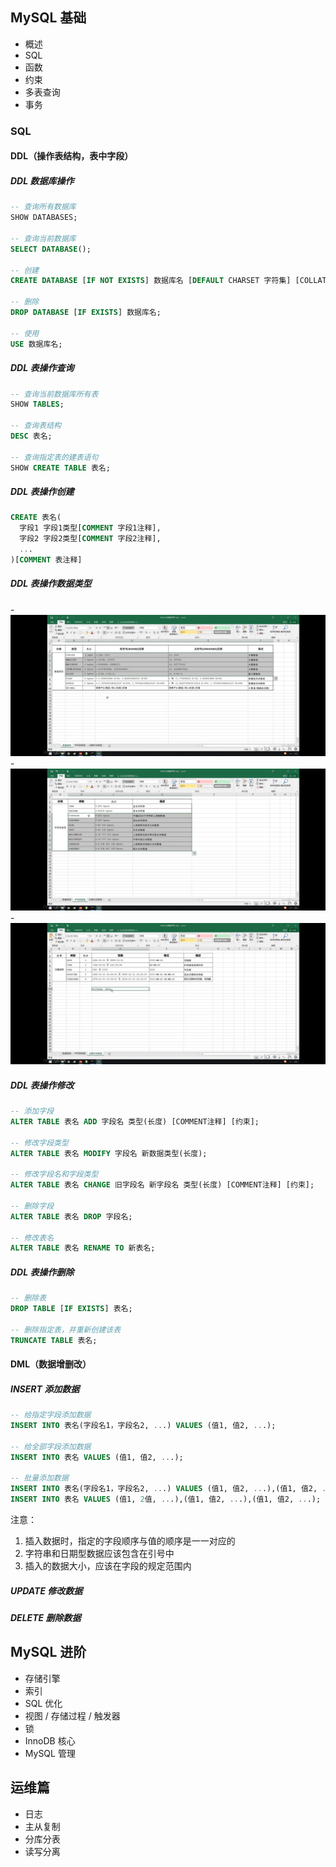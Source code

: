 ## MySQL 基础

- 概述
- SQL
- 函数
- 约束
- 多表查询
- 事务

### SQL

#### DDL（操作表结构，表中字段）

##### DDL 数据库操作

```SQL
-- 查询所有数据库
SHOW DATABASES;

-- 查询当前数据库
SELECT DATABASE();

-- 创建
CREATE DATABASE [IF NOT EXISTS] 数据库名 [DEFAULT CHARSET 字符集] [COLLATE 排序规则];

-- 删除
DROP DATABASE [IF EXISTS] 数据库名;

-- 使用
USE 数据库名;
```

##### DDL 表操作查询

```SQL
-- 查询当前数据库所有表
SHOW TABLES;

-- 查询表结构
DESC 表名;

-- 查询指定表的建表语句
SHOW CREATE TABLE 表名;
```

##### DDL 表操作创建

```SQL
CREATE 表名(
  字段1 字段1类型[COMMENT 字段1注释],
  字段2 字段2类型[COMMENT 字段2注释],
  ...
)[COMMENT 表注释]
```

##### DDL 表操作数据类型

-![数据库数值类型](./assets/数据库数值类型.jpg)
-![字符串类型](./assets/字符串类型.jpg)
-![日期时间类型](./assets/日期时间类型.jpg)

##### DDL 表操作修改

```SQL
-- 添加字段
ALTER TABLE 表名 ADD 字段名 类型(长度) [COMMENT注释] [约束];

-- 修改字段类型
ALTER TABLE 表名 MODIFY 字段名 新数据类型(长度);

-- 修改字段名和字段类型
ALTER TABLE 表名 CHANGE 旧字段名 新字段名 类型(长度) [COMMENT注释] [约束];

-- 删除字段
ALTER TABLE 表名 DROP 字段名;

-- 修改表名
ALTER TABLE 表名 RENAME TO 新表名;
```

##### DDL 表操作删除

```SQL
-- 删除表
DROP TABLE [IF EXISTS] 表名;

-- 删除指定表，并重新创建该表
TRUNCATE TABLE 表名;
```

#### DML（数据增删改）

##### INSERT 添加数据

```SQL
-- 给指定字段添加数据
INSERT INTO 表名(字段名1，字段名2, ...) VALUES (值1, 值2, ...);

-- 给全部字段添加数据
INSERT INTO 表名 VALUES (值1, 值2, ...);

-- 批量添加数据
INSERT INTO 表名(字段名1，字段名2, ...) VALUES (值1, 值2, ...),(值1, 值2, ...),(值1, 值2, ...);
INSERT INTO 表名 VALUES (值1, 2值, ...),(值1, 值2, ...),(值1, 值2, ...);
```

注意：
1. 插入数据时，指定的字段顺序与值的顺序是一一对应的
2. 字符串和日期型数据应该包含在引号中
3. 插入的数据大小，应该在字段的规定范围内

##### UPDATE 修改数据

##### DELETE 删除数据

## MySQL 进阶

- 存储引擎
- 索引
- SQL 优化
- 视图 / 存储过程 / 触发器
- 锁
- InnoDB 核心
- MySQL 管理

## 运维篇

- 日志
- 主从复制
- 分库分表
- 读写分离
